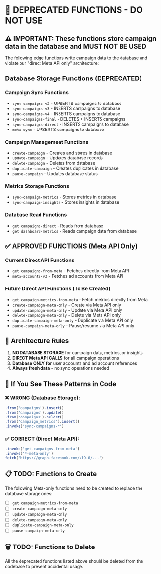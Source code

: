 # 🚫 DEPRECATED FUNCTIONS - DO NOT USE

## ⚠️ IMPORTANT: These functions store campaign data in the database and MUST NOT BE USED

The following edge functions write campaign data to the database and violate our "direct Meta API only" architecture:

## Database Storage Functions (DEPRECATED)

### Campaign Sync Functions
- `sync-campaigns-v2` - UPSERTS campaigns to database
- `sync-campaigns-v3` - INSERTS campaigns to database  
- `sync-campaigns-v4` - INSERTS campaigns to database
- `sync-campaigns-final` - DELETES + INSERTS campaigns
- `sync-campaigns-direct` - INSERTS campaigns to database
- `meta-sync` - UPSERTS campaigns to database

### Campaign Management Functions
- `create-campaign` - Creates and stores in database
- `update-campaign` - Updates database records
- `delete-campaign` - Deletes from database
- `duplicate-campaign` - Creates duplicates in database
- `pause-campaign` - Updates database status

### Metrics Storage Functions
- `sync-campaign-metrics` - Stores metrics in database
- `sync-campaign-insights` - Stores insights in database

### Database Read Functions
- `get-campaigns-direct` - Reads from database
- `get-dashboard-metrics` - Reads campaign data from database

## ✅ APPROVED FUNCTIONS (Meta API Only)

### Current Direct API Functions
- `get-campaigns-from-meta` - Fetches directly from Meta API
- `meta-accounts-v3` - Fetches ad accounts from Meta API

### Future Direct API Functions (To Be Created)
- `get-campaign-metrics-from-meta` - Fetch metrics directly from Meta
- `create-campaign-meta-only` - Create via Meta API only
- `update-campaign-meta-only` - Update via Meta API only
- `delete-campaign-meta-only` - Delete via Meta API only
- `duplicate-campaign-meta-only` - Duplicate via Meta API only
- `pause-campaign-meta-only` - Pause/resume via Meta API only

## 🔧 Architecture Rules

1. **NO DATABASE STORAGE** for campaign data, metrics, or insights
2. **DIRECT Meta API CALLS** for all campaign operations
3. **Database ONLY for** user accounts and ad account references
4. **Always fresh data** - no sync operations needed

## 🚨 If You See These Patterns in Code

### ❌ WRONG (Database Storage):
```typescript
.from('campaigns').insert()
.from('campaigns').update()
.from('campaigns').select()
.from('campaign_metrics').insert()
.invoke('sync-campaigns-*')
```

### ✅ CORRECT (Direct Meta API):
```typescript
.invoke('get-campaigns-from-meta')
.invoke('*-meta-only')
fetch('https://graph.facebook.com/v19.0/...')
```

## 📋 TODO: Functions to Create

The following Meta-only functions need to be created to replace the database storage ones:

- [ ] `get-campaign-metrics-from-meta`
- [ ] `create-campaign-meta-only`
- [ ] `update-campaign-meta-only`
- [ ] `delete-campaign-meta-only`
- [ ] `duplicate-campaign-meta-only`
- [ ] `pause-campaign-meta-only`

## 🗑️ TODO: Functions to Delete

All the deprecated functions listed above should be deleted from the codebase to prevent accidental usage.